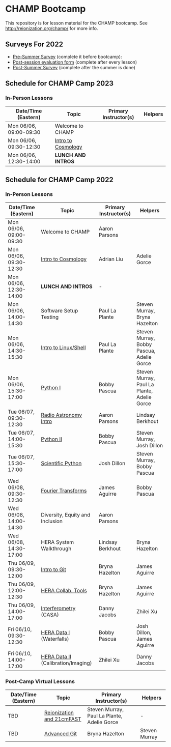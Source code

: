 # CHAMP Bootcamp

This repository is for lesson material for the CHAMP bootcamp. See http://reionization.org/champ/ for more info.

## Surveys For 2022

* [Pre-Summer Survey](https://forms.gle/Mgi3heCAcFAgJ4eK8) (complete it before bootcamp): 
* [Post-session evaluation form](https://forms.gle/Un2HSxZShNezrmGDA) (complete after every lesson)
* [Post-Summer Survey](https://forms.gle/9qZRg38acKG9CKrH6) (complete after the summer is done)

## Schedule for CHAMP Camp 2023

### In-Person Lessons
| Date/Time (Eastern)    | Topic                                                | Primary Instructor(s) | Helpers |
| ---------              | -----                                                | --------------------- | ------- |
| Mon 06/06, 09:00-09:30 | Welcome to CHAMP                                     |                       |         |
| Mon 06/06, 09:30-12:30 | [Intro to Cosmology](Lessons/21cmCosmo)              |                       |         |
| Mon 06/06, 12:30-14:00 | **LUNCH AND INTROS**                                 |                      |         |

## Schedule for CHAMP Camp 2022


### In-Person Lessons
| Date/Time (Eastern)    | Topic                                                | Primary Instructor(s) | Helpers |
| ---------              | -----                                                | --------------------- | ------- |
| Mon 06/06, 09:00-09:30 | Welcome to CHAMP                                     | Aaron Parsons         |         |
| Mon 06/06, 09:30-12:30 | [Intro to Cosmology](Lessons/21cmCosmo)              | Adrian Liu            | Adelie Gorce |
| Mon 06/06, 12:30-14:00 | **LUNCH AND INTROS**                                 | -                     |         |
| Mon 06/06, 14:00-14:30 | Software Setup Testing                               | Paul La Plante        | Steven Murray, Bryna Hazelton        |
| Mon 06/06, 14:30-15:30 | [Intro to Linux/Shell](Lessons/IntroToShell)         | Paul La Plante        | Steven Murray, Bobby Pascua, Adelie Gorce        |
| Mon 06/06, 15:30-17:00 | [Python I](Lessons/IntroPython)                      | Bobby Pascua          | Steven Murray, Paul La Plante, Adelie Gorce        |
| Tue 06/07, 09:30-12:30 | [Radio Astronomy Intro](Lessons/RadioAstronomyIntro) | Aaron Parsons         | Lindsay Berkhout   | 
| Tue 06/07, 14:00-15:30 | [Python II](Lessons/IntroPython)                     | Bobby Pascua          | Steven Murray, Josh Dillon |
| Tue 06/07, 15:30-17:00 | [Scientific Python](Lessons/ScientificPython)        | Josh Dillon           | Steven Murray, Bobby Pascua |
| Wed 06/08, 09:30-12:30 | [Fourier Transforms](Lessons/FourierAnalysis)        | James Aguirre         | Bobby Pascua  |
| Wed 06/08, 14:00-14:30 | Diversity, Equity and Inclusion                      | Aaron Parsons         |   |
| Wed 06/08, 14:30-17:00 | HERA System Walkthrough                              | Lindsay Berkhout      | Bryna Hazelton  |
| Thu 06/09, 09:30-12:00 | [Intro to Git](Lessons/IntroGit)                     | Bryna Hazelton        | James Aguirre  |
| Thu 06/09, 12:00-12:30 | [HERA Collab. Tools](Lessons/CollaborationTools)     | Bryna Hazelton        | James Aguirre  |
| Thu 06/09, 14:00-17:00 | [Interferometry](Lessons/Interferometry) (CASA)      | Danny Jacobs          | Zhilei Xu     |
| Fri 06/10, 09:30-12:30 | [HERA Data I](Lessons/HERADataPartI) (Waterfalls)    | Bobby Pascua          | Josh Dillon, James Aguirre |
| Fri 06/10, 14:00-17:00 | [HERA Data II](Lessons/HERADataPartII) (Calibration/Imaging) | Zhilei Xu     | Danny Jacobs | 

### Post-Camp Virtual Lessons
| Date/Time  (Eastern)   | Topic                                                | Primary Instructor(s) | Helpers |
| ---------              | -----                                                | --------------------- | ------- |
| TBD                    | [Reionization and 21cmFAST](Lessons/ReionizationTheory21cmFAST) | Steven Murray, Paul La Plante, Adelie Gorce |  -  |
| TBD                    | [Advanced Git](Lessons/IntroGit)                     | Bryna Hazelton        | Steven Murray  |

